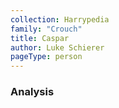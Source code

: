```yaml
---
collection: Harrypedia
family: "Crouch"
title: Caspar
author: Luke Schierer
pageType: person
---
```


### Analysis
